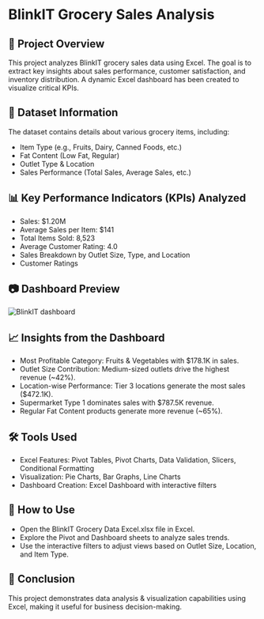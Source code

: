 # BlinkIT Grocery Sales Analysis
## 📌 Project Overview
This project analyzes BlinkIT grocery sales data using Excel. The goal is to extract key insights about sales performance, customer satisfaction, and inventory distribution. A dynamic Excel dashboard has been created to visualize critical KPIs.

## 📂 Dataset Information
The dataset contains details about various grocery items, including:
- Item Type (e.g., Fruits, Dairy, Canned Foods, etc.)
- Fat Content (Low Fat, Regular)
- Outlet Type & Location
- Sales Performance (Total Sales, Average Sales, etc.)

## 📊 Key Performance Indicators (KPIs) Analyzed
- Sales: $1.20M
- Average Sales per Item: $141
- Total Items Sold: 8,523
- Average Customer Rating: 4.0
- Sales Breakdown by Outlet Size, Type, and Location
- Customer Ratings
  
## 📷 Dashboard Preview
![BlinkIT dashboard](https://github.com/user-attachments/assets/9daa3a99-a194-4811-9c14-555792043a6d)

## 📈 Insights from the Dashboard
- Most Profitable Category: Fruits & Vegetables with $178.1K in sales.
- Outlet Size Contribution: Medium-sized outlets drive the highest revenue (~42%).
- Location-wise Performance: Tier 3 locations generate the most sales ($472.1K).
- Supermarket Type 1 dominates sales with $787.5K revenue.
- Regular Fat Content products generate more revenue (~65%).

## 🛠 Tools Used
- Excel Features: Pivot Tables, Pivot Charts, Data Validation, Slicers, Conditional Formatting
- Visualization: Pie Charts, Bar Graphs, Line Charts
- Dashboard Creation: Excel Dashboard with interactive filters
  
## 🚀 How to Use
- Open the BlinkIT Grocery Data Excel.xlsx file in Excel.
- Explore the Pivot and Dashboard sheets to analyze sales trends.
- Use the interactive filters to adjust views based on Outlet Size, Location, and Item Type.

## 📢 Conclusion
This project demonstrates data analysis & visualization capabilities using Excel, making it useful for business decision-making.



